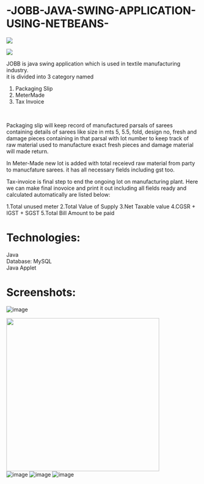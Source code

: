 # -JOBB-JAVA-SWING-APPLICATION-USING-NETBEANS-

<img src="https://forthebadge.com/images/badges/built-with-love.svg" />

<img src="https://forthebadge.com/images/badges/made-with-java.svg" /><br>

JOBB is java swing application which is used in textile manufacturing industry.
<br>it is divided into 3 category named 
1. Packaging Slip 
2. MeterMade
3. Tax Invoice
<br>

Packaging slip will keep record of manufactured parsals of sarees containing details of sarees like size in mts 5, 5.5, fold, design no, fresh and damage pieces containing in that parsal with lot number to keep track of raw material used to manufacture exact fresh pieces and damage material will made return.<br>

In Meter-Made new lot is added with total receievd raw material from party to manucfature sarees. it has all necessary fields including gst too.<br>

Tax-invoice is final step to end the ongoing lot on manufacturing plant. Here we can make final inovoice and print it out including all fields ready and calculated automatically are listed below:<br>

1.Total unused meter 
2.Total Value of Supply
3.Net Taxable value
4.CGSR + IGST + SGST 
5.Total Bill Amount to be paid<br>

# Technologies:

Java<br>
Database: MySQL<br>
Java Applet<br>

# Screenshots:

![image]()

<img src="https://user-images.githubusercontent.com/29841028/139048495-2c7125ab-e21b-4e19-a942-2a91efb1989d.png" width="400" height="400" /><br>
![image](https://user-images.githubusercontent.com/29841028/139047749-3e07d508-4188-4489-9a3e-3c2ad09c6473.png)
![image](https://user-images.githubusercontent.com/29841028/139048760-4ed95914-3ab3-4e84-87df-707782dcc960.png)
![image](https://user-images.githubusercontent.com/29841028/139048572-317c934c-645d-4170-8877-2e7c8359720c.png)








